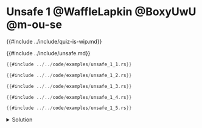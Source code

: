 # Unsafe 1 @WaffleLapkin @BoxyUwU @m-ou-se

{{#include ../include/quiz-is-wip.md}}

{{#include ../include/unsafe.md}}

```rust
{{#include ../../code/examples/unsafe_1_1.rs}}
```

```rust
{{#include ../../code/examples/unsafe_1_2.rs}}
```

```rust
{{#include ../../code/examples/unsafe_1_3.rs}}
```

```rust
{{#include ../../code/examples/unsafe_1_4.rs}}
```

```rust
{{#include ../../code/examples/unsafe_1_5.rs}}
```

<details>
<summary>Solution</summary>

Examples 1 and 2 are fine, while 3, 4 and 5 are UB:

```
{{#include ../../code/examples/stderr/unsafe_1_3.stderr}}
```

```
{{#include ../../code/examples/stderr/unsafe_1_4.stderr}}
```

```
{{#include ../../code/examples/stderr/unsafe_1_5.stderr}}
```

Loading a value from a null pointer is undefined behavior in Rust.
However, dereferencing a pointer does not always cause a load.

In examples 1 and 2 dereference produces a place which is immediately discarded by the assignment to `_` (note that parenthesis do not affect anything other than precedence of operators).

In example 3 the place created by the dereference is coerced to a value because `(...,)` creates a single element tuple.

In examples 4 and 5 the place created by the dereference is coerced to a value, because it is returned from a block (note that normal and `unsafe` blocks behave the same) which causes UB.
</details>
